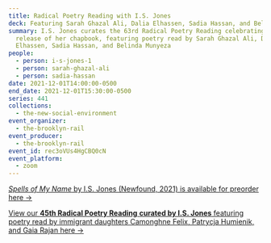 ```yaml
---
title: Radical Poetry Reading with I.S. Jones
deck: Featuring Sarah Ghazal Ali, Dalia Elhassen, Sadia Hassan, and Belinda Munyeza
summary: I.S. Jones curates the 63rd Radical Poetry Reading celebrating the
  release of her chapbook, featuring poetry read by Sarah Ghazal Ali, Dalia
  Elhassen, Sadia Hassan, and Belinda Munyeza
people:
  - person: i-s-jones-1
  - person: sarah-ghazal-ali
  - person: sadia-hassan
date: 2021-12-01T14:00:00-0500
end_date: 2021-12-01T15:30:00-0500
series: 441
collections:
  - the-new-social-environment
event_organizer:
  - the-brooklyn-rail
event_producer:
  - the-brooklyn-rail
event_id: rec3oVUs4HgCBQ0cN
event_platform:
  - zoom
---
```

[*Spells of My Name* by I.S. Jones (Newfound, 2021) is available for preorder here →](https://newfound.org/shop/i-s-jones-spells-of-my-name-print-e-book/)

[View our **45th Radical Poetry Reading** **curated by I.S. Jones** featuring poetry read by immigrant daughters Camonghne Felix, Patrycja Humienik, and Gaia Rajan here →](https://brooklynrail.org/events/2021/07/14/radical-poetry-reading-with-i-s-jones/)